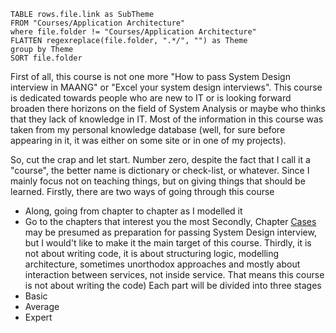 ```dataview
TABLE rows.file.link as SubTheme  
FROM "Courses/Application Architecture"  
where file.folder != "Courses/Application Architecture"  
FLATTEN regexreplace(file.folder, ".*/", "") as Theme  
group by Theme  
SORT file.folder
```


First of all, this course is not one more "How to pass System Design interview in MAANG" or "Excel your system design interviews". This course is dedicated towards people who are new to IT or is looking forward broaden there horizons on the field of System Analysis or maybe who thinks that they lack of knowledge in IT. Most of the information in this course was taken from my personal knowledge database (well, for sure before appearing in it, it was either on some site or in one of my projects).

So, cut the crap and let start. 
Number zero, despite the fact that I call it a "course", the better name is dictionary or check-list, or whatever. Since I mainly focus not on teaching things, but on giving things that should be learned. 
Firstly, there are two ways of going through this course
- Along, going from chapter to chapter as I modelled it
- Go to the chapters that interest you the most
Secondly, Chapter [Cases](obsidian://open?vault=Laptop&file=Courses%2FApplication%20Architecture%2FCases%2FCases) may be presumed as preparation for passing System Design interview, but I would't like to make it the main target of this course.
Thirdly, it is not about writing code, it is about structuring logic, modelling architecture, sometimes unorthodox approaches and mostly about interaction between services, not inside service. That means this course is not about writing the code)
Each part will be divided into three stages
- Basic
- Average
- Expert

